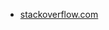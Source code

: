 * [stackoverflow.com](https://stackoverflow.com/questions/24214627/remove-all-elements-from-array-of-strings-that-do-not-contain-in)
